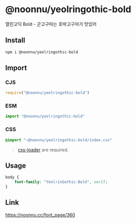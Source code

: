 # @noonnu/yeolringothic-bold
열린고딕 Bold - 군고구마는 호박고구마가 맛있어

## Install
```sh
npm i @noonnu/yeolringothic-bold
```
## Import
### CJS
```js
require("@noonnu/yeolringothic-bold")
```
### ESM
```js
import "@noonnu/yeolringothic-bold"
```
### CSS 
```css
@import "~@noonnu/yeolringothic-bold/index.css"
```
> [css-loader](https://github.com/webpack-contrib/css-loader) are required.

## Usage
```css
body {
    font-family: "YeolrinGothic-Bold", serif;
}
```

## Link
https://noonnu.cc/font_page/360